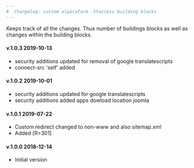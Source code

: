 ```yaml
---
#  Changelog: custom alpacafarm .htaccess building blocks
---
```


Keeps track of all the changes. Thus number of buildings blocks as well as changes within the building blocks.  
<h4>v.1.0.3 2019-10-13</h4>
<ul>
<li>security additions updated for removal of google translatescripts</li>
<li>connect-src 'self' added</li>
</ul>

<h4>v.1.0.2 2019-10-01</h4>
<ul>
<li>security additions updated for google translatescripts</li>
<li>security additions added apps dowload location joomla</li>
</ul>

<h4>v.1.0.1 2019-07-22</h4>
<ul>
<li>Custom redirect changed to non-www and also sitemap.xml</li>
<li>Added [R=301] </li>
</ul>

<h4>v.1.0.0 2018-12-14</h4>
<ul>
<li>Initial version</li>
</ul>
